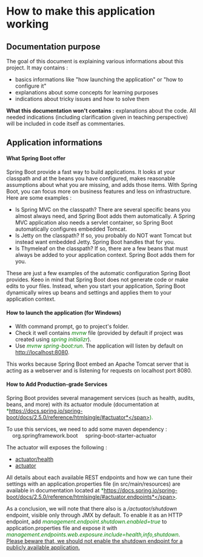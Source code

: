# How to make this application working
## Documentation purpose
The goal of this document is explaining various informations about this project. It may contains : 
- basics informations like "how launching the application" or "how to configure it"
- explanations about some concepts for learning purposes
- indications about tricky issues and how to solve them

**What this documentation won't contains :** explanations about the code. All needed indications (including clarification given in teaching perspective) will be included in code itself as commentaries.

## Application informations
#### What Spring Boot offer
Spring Boot provide a fast way to build applications. It looks at your classpath and at the beans you have configured, makes reasonable assumptions about what you are missing, and adds those items. With Spring Boot, you can focus more on business features and less on infrastructure. Here are some examples :
- Is Spring MVC on the classpath? There are several specific beans you almost always need, and Spring Boot adds them automatically. A Spring MVC application also needs a servlet container, so Spring Boot automatically configures embedded Tomcat.
- Is Jetty on the classpath? If so, you probably do NOT want Tomcat but instead want embedded Jetty. Spring Boot handles that for you.
- Is Thymeleaf on the classpath? If so, there are a few beans that must always be added to your application context. Spring Boot adds them for you.

These are just a few examples of the automatic configuration Spring Boot provides. Keeo in mind that Spring Boot does not generate code or make edits to your files. Instead, when you start your application, Spring Boot dynamically wires up beans and settings and applies them to your application context. 

#### How to launch the application (for Windows)
- With command prompt, go to project's folder.
- Check it well contains <span style="color: green;">*mvnw*</span> file (provided by default if project was created using <span style="color: green;">*spring initializr*</span>).
- Use <span style="color: green;">*mvnw spring-boot:run*</span>. The application will listen by default on <a href="http://localhost:8080">http://localhost:8080</a>.

This works because Spring Boot embed an Apache Tomcat server that is acting as a webserver and is listening for requests on localhost port 8080.

#### How to Add Production-grade Services
 Spring Boot provides several management services (such as health, audits, beans, and more) with its actuator module (documentation at <span style="color: green;">*https://docs.spring.io/spring-boot/docs/2.5.0/reference/htmlsingle/#actuator*</span>).
 
To use this services, we need to add some maven dependency :
<dependency>
&nbsp;&nbsp;&nbsp;&nbsp;<groupId>org.springframework.boot</groupId>
&nbsp;&nbsp;&nbsp;&nbsp;<artifactId>spring-boot-starter-actuator</artifactId>
</dependency>

The actuator will exposes the following :
- <a href="http://localhost:8080/actuator/health">actuator/health</a>
- <a href="http://localhost:8080/actuator">actuator</a>

All details about each available REST endpoints and how we can tune their settings with an application.properties file (in src/main/resources) are available in documentation located at <span style="color: green;">*https://docs.spring.io/spring-boot/docs/2.5.0/reference/htmlsingle/#actuator.endpoints*</span>.

As a conclusion, we will note that there also is a */actuator/shutdown* endpoint, visible only through JMX by default. To enable it as an HTTP endpoint, add <span style="color: green;">*management.endpoint.shutdown.enabled=true*</span> to application.properties file and expose it with <span style="color: green;">*management.endpoints.web.exposure.include=health,info,shutdown*</span>.
<br/><u>Please beware that, we should not enable the shutdown endpoint for a publicly available application.</u>